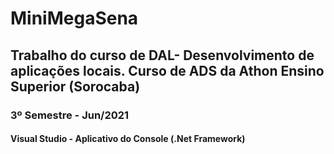 # MiniMegaSena
## Trabalho do curso de DAL- Desenvolvimento de aplicações locais. Curso de ADS da Athon Ensino Superior (Sorocaba)
### 3º Semestre - Jun/2021
#### Visual Studio - Aplicativo do Console (.Net Framework)
